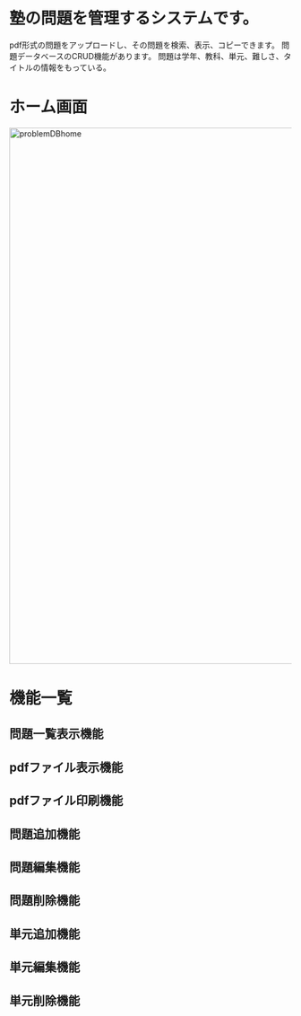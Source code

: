 # 塾の問題を管理するシステムです。
pdf形式の問題をアップロードし、その問題を検索、表示、コピーできます。
問題データベースのCRUD機能があります。
問題は学年、教科、単元、難しさ、タイトルの情報をもっている。



# ホーム画面
<img width="956" alt="problemDBhome" src="https://github.com/user-attachments/assets/0f371e0e-77b1-4e37-bc23-f76f9c2edafa">


# 機能一覧

## 問題一覧表示機能

## pdfファイル表示機能

## pdfファイル印刷機能

## 問題追加機能

## 問題編集機能

## 問題削除機能

## 単元追加機能

## 単元編集機能

## 単元削除機能
